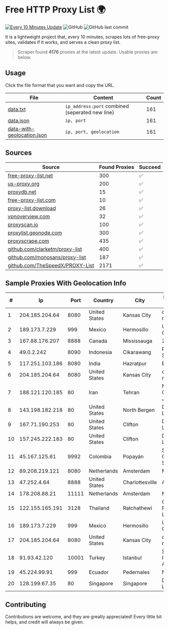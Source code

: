 
# Free HTTP Proxy List 🌍

[![Every 10 Minutes Update](https://github.com/mertguvencli/http-proxy-list/actions/workflows/main.yml/badge.svg?branch=main)](https://github.com/mertguvencli/http-proxy-list/actions/workflows/main.yml)
![GitHub](https://img.shields.io/github/license/mertguvencli/http-proxy-list)
![GitHub last commit](https://img.shields.io/github/last-commit/mertguvencli/http-proxy-list)

It is a lightweight project that, every 10 minutes, scrapes lots of free-proxy sites, validates if it works, and serves a clean proxy list.


> Scraper found **4176** proxies at the latest update. Usable proxies are below.

## Usage

Click the file format that you want and copy the URL.


|File|Content|Count|
|----|-------|-----|
|[data.txt](https://raw.githubusercontent.com/mertguvencli/http-proxy-list/main/proxy-list/data.txt)|`ip_address:port` combined (seperated new line)|161|
|[data.json](https://raw.githubusercontent.com/mertguvencli/http-proxy-list/main/proxy-list/data.json)|`ip, port`|161|
|[data-with-geolocation.json](https://raw.githubusercontent.com/mertguvencli/http-proxy-list/main/proxy-list/data-with-geolocation.json)|`ip, port, geolocation`|161|

## Sources

|Source|Found Proxies|Succeed|
|------|-------------|-------|
|[free-proxy-list.net](https://free-proxy-list.net)|300|✅|
|[us-proxy.org](https://www.us-proxy.org)|200|✅|
|[proxydb.net](http://proxydb.net)|15|✅|
|[free-proxy-list.com](https://free-proxy-list.com/?page=&port=&type%5B%5D=http&type%5B%5D=https&up_time=0&search=Search)|10|✅|
|[proxy-list.download](https://www.proxy-list.download/HTTP)|26|✅|
|[vpnoverview.com](https://vpnoverview.com/privacy/anonymous-browsing/free-proxy-servers)|32|✅|
|[proxyscan.io](https://www.proxyscan.io)|100|✅|
|[proxylist.geonode.com](https://proxylist.geonode.com/api/proxy-list?limit=300&page=1&sort_by=lastChecked&sort_type=desc&protocols=http,https)|300|✅|
|[proxyscrape.com](https://api.proxyscrape.com/v2/?request=displayproxies&protocol=http&timeout=10000&country=all&ssl=all&anonymity=all)|435|✅|
|[github.com/clarketm/proxy-list](https://raw.githubusercontent.com/clarketm/proxy-list/master/proxy-list-raw.txt)|400|✅|
|[github.com/monosans/proxy-list](https://raw.githubusercontent.com/monosans/proxy-list/main/proxies/http.txt)|187|✅|
|[github.com/TheSpeedX/PROXY-List](https://raw.githubusercontent.com/TheSpeedX/PROXY-List/master/http.txt)|2171|✅|


## Sample Proxies With Geolocation Info

|#|Ip|Port|Country|City|Internet Service Provider|
|-|--|----|-------|----|-------------------------|
|1|204.185.204.64|8080|United States|Kansas City|org-morenet.more.net|
|2|189.173.7.229|999|Mexico|Hermosillo|Uninet S.A. de C.V|
|3|167.88.176.207|8888|Canada|Mississauga|2EZ Network Inc.|
|4|49.0.2.242|8090|Indonesia|Cikarawang|PT Usaha Adi Sanggoro|
|5|117.251.103.186|8080|India|Hazratpur|BSNL Internet|
|6|204.185.204.64|8080|United States|Kansas City|org-morenet.more.net|
|7|188.121.120.185|80|Iran|Tehran|Noyan Abr Arvan Co. ( Private Joint Stock)|
|8|143.198.182.218|80|United States|North Bergen|DigitalOcean, LLC|
|9|167.71.190.253|80|United States|Clifton|DigitalOcean, LLC|
|10|157.245.222.183|80|United States|Clifton|DigitalOcean, LLC|
|11|45.167.125.61|9992|Colombia|Popayán|Sepcom Comunicaciones SAS|
|12|89.208.219.121|8080|Netherlands|Amsterdam|My.com B.V.|
|13|47.252.4.64|8888|United States|Charlottesville|Alibaba.com LLC|
|14|178.208.88.21|11111|Netherlands|Amsterdam|MCHOST|
|15|122.155.165.191|3128|Thailand|Ratchathewi|CAT Telecom Public Company Limited|
|16|189.173.7.229|999|Mexico|Hermosillo|Uninet S.A. de C.V|
|17|204.185.204.64|8080|United States|Kansas City|org-morenet.more.net|
|18|91.93.42.120|10001|Turkey|Istanbul|Superonline Iletisim Hizmetleri A.S.|
|19|45.224.99.91|999|Ecuador|Pedernales|Nedetel S.A.|
|20|128.199.67.35|80|Singapore|Singapore|DigitalOcean, LLC|



## Contributing

Contributions are welcome, and they are greatly appreciated! Every
little bit helps, and credit will always be given.

